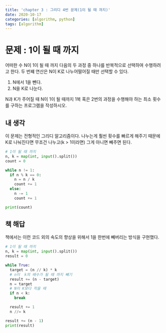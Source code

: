 ```yaml
---
title: 'chapter 3 : 그리디 4번 문제(1이 될 때 까지)'
date: 2020-10-17
categories: [algorithm, python]
tags: [algorithm]
---
```

# 문제 : 1이 될 때 까지
어떠한 수 N이 1이 될 때 까지 다음의 두 과정 중 하나를 반복적으로 선택하여 수행하려고 한다. 두 번쨰 연산은 N이 K로 나누어떨어질 때만 선택할 수 있다.
1. N에서 1을 뺀다.
2. N을 K로 나눈다.

N과 K가 주어질 때 N이 1이 될 때까지 1복 혹은 2번의 과정을 수행해야 하는 최소 횟수를 구하는 프로그램을 작성하시오.

## 내 생각
이 문제는 전형적인 그리디 알고리즘이다. 나누는게 훨씬 횟수를 빠르게 해주기 때문에 K로 나눠진다면 무조건 나누고(k > 1이라면) 그게 아니면 빼주면 된다.
```python
# 1이 될 때 까지
n, k = map(int, input().split())
count = 0

while n != 1:
  if n % k == 0:
    n = n / k
    count += 1
  else:
    n -= 1
    count += 1

print(count)
```
## 책 해답
책에서는 이런 코드 외의 속도의 향상을 위해서 1을 한번에 빼버리는 방식을 구현했다.
```python
# 1이 될 때 까지
n, k = map(int, input().split())
result = 0

while True:
  target = (n // k) * k
  # n이  k의 배수가 될 때 까지 뺴기
  result += (n - target)
  n = target
  # N이 K보다 작을 때
  if n < k:
    break

  result += 1
  n //= k

result += (n - 1)
print(result)
```
